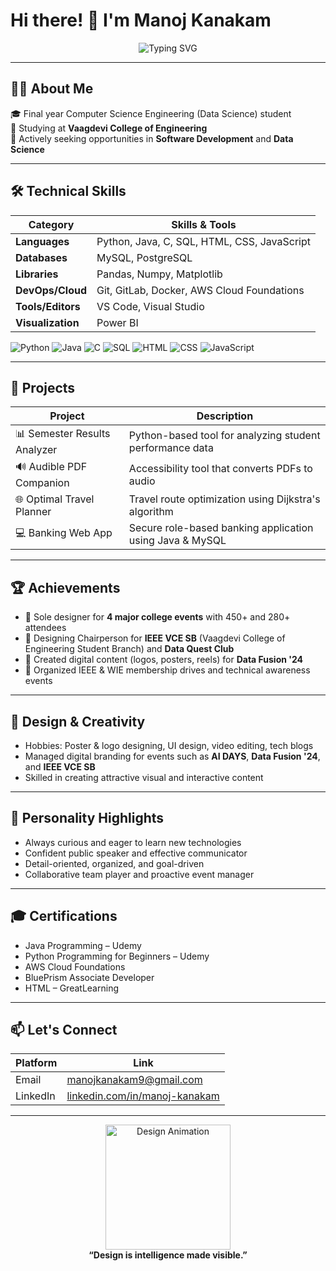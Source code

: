 # Hi there! 👋 I'm Manoj Kanakam

<p align="center">
  <img src="https://readme-typing-svg.herokuapp.com?font=Fira+Code&size=25&pause=1000&color=4F46E5&center=true&vCenter=true&width=435&lines=Aspiring+Software+Developer;Tech+Enthusiast+%F0%9F%92%BB;Passionate+Designer+%F0%9F%8E%A8;Lifelong+Learner+%F0%9F%8C%8F" alt="Typing SVG" />
</p>

---

## 🧑‍💻 About Me

🎓 Final year Computer Science Engineering (Data Science) student  
🏫 Studying at **Vaagdevi College of Engineering**  
🎯 Actively seeking opportunities in **Software Development** and **Data Science**

---

## 🛠️ Technical Skills

| Category         | Skills & Tools                                        |
|------------------|------------------------------------------------------|
| **Languages**    | Python, Java, C, SQL, HTML, CSS, JavaScript          |
| **Databases**    | MySQL, PostgreSQL                                    |
| **Libraries**    | Pandas, Numpy, Matplotlib                            |
| **DevOps/Cloud** | Git, GitLab, Docker, AWS Cloud Foundations           |
| **Tools/Editors**| VS Code, Visual Studio                               |
| **Visualization**| Power BI                                             |

![Python](https://img.shields.io/badge/Python-3670A0?style=for-the-badge&logo=python&logoColor=white)
![Java](https://img.shields.io/badge/Java-ED8B00?style=for-the-badge&logo=java&logoColor=white)
![C](https://img.shields.io/badge/C-00599C?style=for-the-badge&logo=c&logoColor=white)
![SQL](https://img.shields.io/badge/SQL-4479A1?style=for-the-badge&logo=mysql&logoColor=white)
![HTML](https://img.shields.io/badge/HTML-E44D26?style=for-the-badge&logo=html5&logoColor=white)
![CSS](https://img.shields.io/badge/CSS-264de4?style=for-the-badge&logo=css3&logoColor=white)
![JavaScript](https://img.shields.io/badge/JS-F7DF1E?style=for-the-badge&logo=javascript&logoColor=black)

---

## 💼 Projects

| Project                    | Description                                                    |
|----------------------------|----------------------------------------------------------------|
| 📊 Semester Results Analyzer| Python-based tool for analyzing student performance data       |
| 🔊 Audible PDF Companion   | Accessibility tool that converts PDFs to audio                 |
| 🌐 Optimal Travel Planner  | Travel route optimization using Dijkstra's algorithm           |
| 💻 Banking Web App         | Secure role-based banking application using Java & MySQL       |

---

## 🏆 Achievements

- 🎨 Sole designer for **4 major college events** with 450+ and 280+ attendees  
- 🏅 Designing Chairperson for **IEEE VCE SB** (Vaagdevi College of Engineering Student Branch) and **Data Quest Club**  
- 🎥 Created digital content (logos, posters, reels) for **Data Fusion '24**  
- 🤝 Organized IEEE & WIE membership drives and technical awareness events  

---

## 🎨 Design & Creativity

- Hobbies: Poster & logo designing, UI design, video editing, tech blogs  
- Managed digital branding for events such as **AI DAYS**, **Data Fusion '24**, and **IEEE VCE SB**  
- Skilled in creating attractive visual and interactive content  
<!-- If you have an online portfolio, add a link here! -->

---

## 🌟 Personality Highlights

- Always curious and eager to learn new technologies  
- Confident public speaker and effective communicator  
- Detail-oriented, organized, and goal-driven  
- Collaborative team player and proactive event manager  

---

## 🎓 Certifications

- Java Programming – Udemy  
- Python Programming for Beginners – Udemy  
- AWS Cloud Foundations  
- BluePrism Associate Developer  
- HTML – GreatLearning  
<!-- Add certificate links or years if available -->

---

## 📫 Let's Connect

| Platform  | Link                                                                        |
|-----------|-----------------------------------------------------------------------------|
| Email     | manojkanakam9@gmail.com                                                     |
| LinkedIn  | [linkedin.com/in/manoj-kanakam](https://linkedin.com/in/manoj-kanakam)      |

---

<p align="center">
  <img src="https://media.giphy.com/media/SWoSkN6DxTszqIKEqv/giphy.gif" width="200px" alt="Design Animation" />
  <br><b>“Design is intelligence made visible.”</b>
</p>
